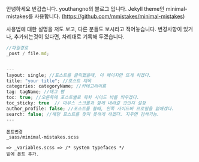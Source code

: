 안녕하세요 반갑습니다. youthangno의 블로그 입니다.
Jekyll theme인 minimal-mistakes를 사용합니다. (https://github.com/mmistakes/minimal-mistakes)

사용법에 대한 설명을 저도 보고, 다른 분들도 보시라고 적어놓습니다.
변경사항이 있거나, 추가되는것이 있다면, 차례대로 기록해 두겠습니다.

```javascript
//파일경로
_post / file.md;


---
layout: single; //포스트를 클릭했을때, 이 페이지만 뜨게 하겠다.
title: "your title"; //포스트 제목
categories: categoryName; //카테고리이름
tag: tagName; //태그 명
toc: true; //오른쪽에 포스트별로 목차 사이드 바를 띄우겠다.
toc_sticky: true  // 마우스 스크롤과 함께 내려갈 것인지 설정
author_profile: false; //포스트를 볼때, 왼쪽 사이드바 프로필을 없애겠다.
search: false; //해당 포스트를 찾지 못하게 하겠다. 지우면 검색가능.
---


```

```
폰트변경
_sass/minimal-mistakes.scss

=> _variables.scss => /* system typefaces */
밑에 폰트 추가.

```
